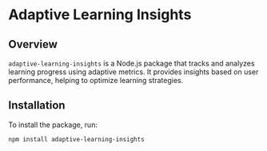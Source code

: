 # Adaptive Learning Insights

## Overview

`adaptive-learning-insights` is a Node.js package that tracks and analyzes learning progress using adaptive metrics. It provides insights based on user performance, helping to optimize learning strategies.

## Installation

To install the package, run:

```bash
npm install adaptive-learning-insights